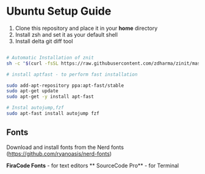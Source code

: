 # Ubuntu Setup Guide

1. Clone this repository and place it in your **home** directory
2. Install zsh and set it as your default shell
3. Install delta git diff tool

```sh

# Automatic Installation of znit
sh -c "$(curl -fsSL https://raw.githubusercontent.com/zdharma/zinit/master/doc/install.sh)"

# install aptfast - to perform fast installation

sudo add-apt-repository ppa:apt-fast/stable
sudo apt-get update
sudo apt-get -y install apt-fast

# Instal autojump,fzf
sudo apt-fast install autojump fzf

```




## Fonts

Download and install fonts from the Nerd fonts (https://github.com/ryanoasis/nerd-fonts)

**FiraCode Fonts** - for text editors
** SourceCode Pro** - for Terminal

